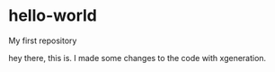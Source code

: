 # hello-world


My first repository

hey there, this is. I made some changes to the code with xgeneration.
